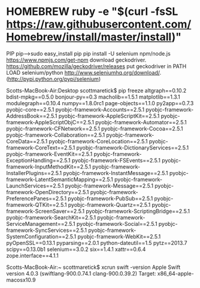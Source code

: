 HOMEBREW
ruby -e "$(curl -fsSL https://raw.githubusercontent.com/Homebrew/install/master/install)"
======================================================
PIP
pip-->sudo easy_install pip
pip install -U selenium
npm/node.js https://www.npmjs.com/get-npm
download geckodriver. https://github.com/mozilla/geckodriver/releases
put geckodriver in PATH
LOAD selenium/python http://www.seleniumhq.org/download/. (http://pypi.python.org/pypi/selenium)

Scotts-MacBook-Air:Desktop scottmaretick$ pip freeze
altgraph==0.10.2
bdist-mpkg==0.5.0
bonjour-py==0.3
macholib==1.5.1
matplotlib==1.3.1
modulegraph==0.10.4
numpy==1.8.0rc1
page-objects==1.1.0
py2app==0.7.3
pyobjc-core==2.5.1
pyobjc-framework-Accounts==2.5.1
pyobjc-framework-AddressBook==2.5.1
pyobjc-framework-AppleScriptKit==2.5.1
pyobjc-framework-AppleScriptObjC==2.5.1
pyobjc-framework-Automator==2.5.1
pyobjc-framework-CFNetwork==2.5.1
pyobjc-framework-Cocoa==2.5.1
pyobjc-framework-Collaboration==2.5.1
pyobjc-framework-CoreData==2.5.1
pyobjc-framework-CoreLocation==2.5.1
pyobjc-framework-CoreText==2.5.1
pyobjc-framework-DictionaryServices==2.5.1
pyobjc-framework-EventKit==2.5.1
pyobjc-framework-ExceptionHandling==2.5.1
pyobjc-framework-FSEvents==2.5.1
pyobjc-framework-InputMethodKit==2.5.1
pyobjc-framework-InstallerPlugins==2.5.1
pyobjc-framework-InstantMessage==2.5.1
pyobjc-framework-LatentSemanticMapping==2.5.1
pyobjc-framework-LaunchServices==2.5.1
pyobjc-framework-Message==2.5.1
pyobjc-framework-OpenDirectory==2.5.1
pyobjc-framework-PreferencePanes==2.5.1
pyobjc-framework-PubSub==2.5.1
pyobjc-framework-QTKit==2.5.1
pyobjc-framework-Quartz==2.5.1
pyobjc-framework-ScreenSaver==2.5.1
pyobjc-framework-ScriptingBridge==2.5.1
pyobjc-framework-SearchKit==2.5.1
pyobjc-framework-ServiceManagement==2.5.1
pyobjc-framework-Social==2.5.1
pyobjc-framework-SyncServices==2.5.1
pyobjc-framework-SystemConfiguration==2.5.1
pyobjc-framework-WebKit==2.5.1
pyOpenSSL==0.13.1
pyparsing==2.0.1
python-dateutil==1.5
pytz==2013.7
scipy==0.13.0b1
selenium==3.0.2
six==1.4.1
xattr==0.6.4
zope.interface==4.1.1

Scotts-MacBook-Air:~ scottmaretick$ xcrun swift -version
Apple Swift version 4.0.3 (swiftlang-900.0.74.1 clang-900.0.39.2)
Target: x86_64-apple-macosx10.9

